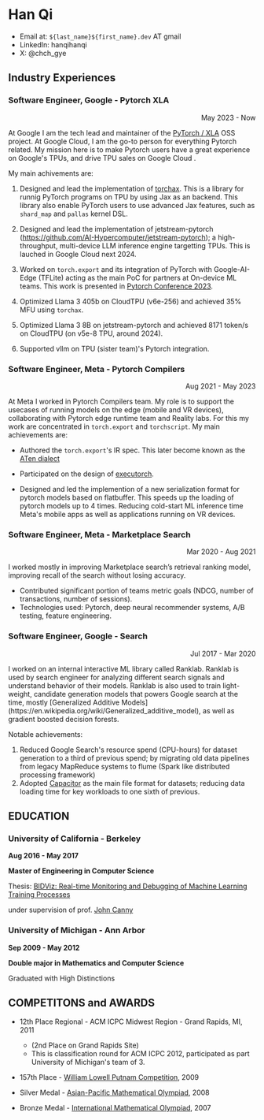 Han Qi
=======
* Email at: `${last_name}${first_name}.dev` AT gmail
* LinkedIn: hanqihanqi
* X: @chch_gye

## Industry Experiences 

### Software Engineer, Google - Pytorch XLA
<p align="right"> May 2023 - Now</p>

At Google I am the tech lead and maintainer of the [PyTorch / XLA](https://github.com/pytorch/xla) OSS project. 
At Google Cloud, I am the go-to person for everything Pytorch related. My mission here is to make Pytorch users 
have a great experience on Google's TPUs, and drive TPU sales on Google Cloud .

My main achivements are:

1. Designed and lead the implementation of [torchax](https://github.com/pytorch/xla/tree/master/torchax). This is a library for runnig PyTorch programs on TPU by using Jax as an backend. This library also enable PyTorch users to use advanced Jax features, such as `shard_map` and `pallas` kernel DSL.

2.  Designed and lead the implementation of jetstream-pytorch (https://github.com/AI-Hypercomputer/jetstream-pytorch); a high-throughput, multi-device LLM inference engine targetting TPUs. This is lauched in Google Cloud next 2024.

3. Worked on `torch.export` and its integration of PyTorch with Google-AI-Edge (TFLite) acting as the main PoC for partners at On-device ML teams. This work is presented in [Pytorch Conference 2023](https://pytorch2023.sched.com/event/1R3c6/backends-poster-presentations-continued).

4. Optimized Llama 3 405b on CloudTPU (v6e-256) and achieved 35% MFU using `torchax`.

5. Optimized Llama 3 8B on jetstream-pytorch and achieved 8171 token/s on CloudTPU (on v5e-8 TPU, around 2024).

6. Supported vllm on TPU (sister team)'s Pytorch integration.

### Software Engineer, Meta - Pytorch Compilers 
<p align="right"> Aug 2021 - May 2023 </p>

At Meta I worked in Pytorch Compilers team. My role is to support the
usecases of running models on the edge (mobile and VR devices), collaborating with Pytorch edge runtime team and Reality labs. For this my work are concentrated in `torch.export` and `torchscript`.
My main achievements are:

* Authored the `torch.export`'s IR spec. This later become known as the [ATen dialect](https://docs.pytorch.org/executorch-overview)

* Participated on the design of [executorch](https://docs.pytorch.org/executorch-overview).

* Designed and led the implemention of a new serialization format for pytorch models based on flatbuffer. This speeds up the loading of pytorch models up to 4 times. Reducing cold-start ML inference time Meta's mobile apps as well as applications running on VR devices.

### Software Engineer, Meta - Marketplace Search 
<p align="right"> Mar 2020 - Aug 2021</p>
I worked mostly in improving Marketplace search’s retrieval ranking model, improving recall of the search without losing accuracy.

* Contributed significant portion of teams metric goals (NDCG, number of transactions, number of sessions).
* Technologies used: Pytorch, deep neural recommender systems, A/B testing, feature engineering.

### Software Engineer, Google - Search
<p align="right"> Jul 2017 - Mar 2020</p>
I worked on an internal interactive ML library called Ranklab. Ranklab 
is used by search engineer for analyzing different search signals and 
understand behavior of their models. Ranklab is also used to train 
light-weight, candidate generation models that powers Google search at the time,
 mostly [Generalized Additive Models](https://en.wikipedia.org/wiki/Generalized_additive_model), 
 as well as gradient boosted decision forests.

Notable achievements:

1. Reduced Google Search's resource spend (CPU-hours) for dataset  
   generation to a third of previous spend; by migrating old data pipelines
   from legacy MapReduce systems to flume (Spark like distributed processing framework)
2. Adopted [Capacitor](6https://cloud.google.com/blog/products/bigquery/inside-capacitor-bigquerys-next-generation-columnar-storage-format) as the 
   main file format for datasets; reducing data loading time for key workloads to one sixth of previous. 
 





## EDUCATION

### University of California - Berkeley
**Aug 2016 - May 2017**

**Master of Engineering in Computer Science**


Thesis: [BIDViz: Real-time Monitoring and Debugging of Machine Learning Training Processes](https://www2.eecs.berkeley.edu/Pubs/TechRpts/2017/EECS-2017-99.pdf)

under supervision of prof. [John Canny](https://en.wikipedia.org/wiki/John_Canny)


### University of Michigan - Ann Arbor
**Sep 2009 - May 2012**

**Double major in Mathematics and Computer Science**

Graduated with High Distinctions


## COMPETITONS and AWARDS

* 12th Place Regional - ACM ICPC Midwest Region - Grand Rapids, MI, 2011
  * (2nd Place on Grand Rapids Site)
  * This is classification round for ACM ICPC 2012, participated as part University of Michigan's team of 3.

* 157th Place - [William Lowell Putnam Competition](https://en.wikipedia.org/wiki/William_Lowell_Putnam_Mathematical_Competition), 2009
* Silver Medal - [Asian-Pacific Mathematical Olympiad](https://www.apmo-official.org/), 2008
* Bronze Medal - [International Mathematical Olympiad](https://www.imo-official.org/), 2007
